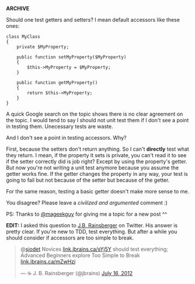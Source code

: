 **ARCHIVE**

Should one test getters and setters? I mean default accessors like these ones:

```language-php
class MyClass
{
    private $MyProperty;

    public function setMyProperty($MyProperty)
    {
        $this->MyProperty = $MyProperty;
    }

    public function getMyProperty()
    {
        return $this->MyProperty;
    }
}
```

A quick Google search on the topic shows there is no clear agreement on the topic. I would tend to say I should not unit test them if I don't see a point in testing them. Unecessary tests are waste.

And I don't see a point in testing accessors. Why?

First, because the setters don't return anything. So I can't **directly** test what they return. I mean, if the property it sets is private, you can't read it to see if the setter correctly did is job right? Except by using the property's getter. But now you're not writing a unit test anymore because you assume the getter works fine. If the getter changes the property in any way, your test is going to fail but not because of the setter but because of the getter.

For the same reason, testing a basic getter doesn't make more sense to me.

You disagree? Please leave a *civilized and argumented* comment :)

PS: Thanks to [@mageekguy](https://twitter.com/mageekguy) for giving me a topic for a new post ^^

**EDIT:** I asked this question to [J.B. Rainsberger](http://www.jbrains.ca/ "jbrains")  on Twitter. His answer is pretty clear. If you're new to TDD, test everything. But after a while you should consider if accessors are too simple to break.

<blockquote class="twitter-tweet tw-align-center" data-in-reply-to="224756188980584448"><p>@<a href="https://twitter.com/sjodet">sjodet</a> Novices <a href="http://t.co/yVDnqeVg" title="http://link.jbrains.ca/sYj5Y">link.jbrains.ca/sYj5Y</a> should test everything; Advanced Beginners explore Too Simple to Break <a href="http://t.co/cd8JSvlA" title="http://link.jbrains.ca/mZwHzi">link.jbrains.ca/mZwHzi</a></p>&mdash; ☕ J. B. Rainsberger (@jbrains) <a href="https://twitter.com/jbrains/status/224861598739730432" data-datetime="2012-07-16T13:42:37+00:00">July 16, 2012</a></blockquote>
<script src="//platform.twitter.com/widgets.js" charset="utf-8"></script>
